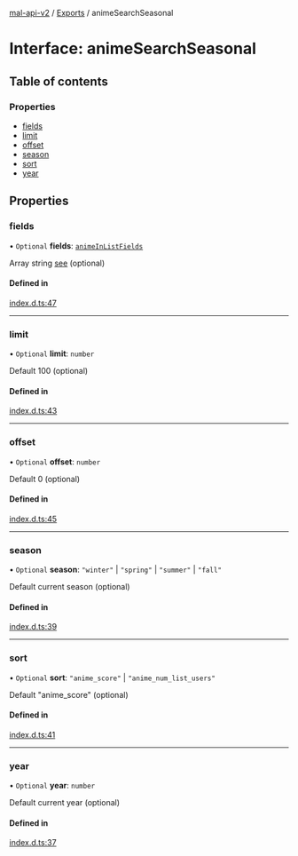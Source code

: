 [mal-api-v2](../../README.md) / [Exports](../modules.md) / animeSearchSeasonal

# Interface: animeSearchSeasonal

## Table of contents

### Properties

-   [fields](animeSearchSeasonal.md#fields)
-   [limit](animeSearchSeasonal.md#limit)
-   [offset](animeSearchSeasonal.md#offset)
-   [season](animeSearchSeasonal.md#season)
-   [sort](animeSearchSeasonal.md#sort)
-   [year](animeSearchSeasonal.md#year)

## Properties

### fields

• `Optional` **fields**: [`animeInListFields`](../modules.md#animeinlistfields)

Array string [see](../modules.md#animeinlistfields) (optional)

#### Defined in

[index.d.ts:47](https://github.com/droidxrx/mal-api-v2/blob/8b67e4b/lib/index.d.ts#L47)

---

### limit

• `Optional` **limit**: `number`

Default 100 (optional)

#### Defined in

[index.d.ts:43](https://github.com/droidxrx/mal-api-v2/blob/8b67e4b/lib/index.d.ts#L43)

---

### offset

• `Optional` **offset**: `number`

Default 0 (optional)

#### Defined in

[index.d.ts:45](https://github.com/droidxrx/mal-api-v2/blob/8b67e4b/lib/index.d.ts#L45)

---

### season

• `Optional` **season**: `"winter"` \| `"spring"` \| `"summer"` \| `"fall"`

Default current season (optional)

#### Defined in

[index.d.ts:39](https://github.com/droidxrx/mal-api-v2/blob/8b67e4b/lib/index.d.ts#L39)

---

### sort

• `Optional` **sort**: `"anime_score"` \| `"anime_num_list_users"`

Default "anime_score" (optional)

#### Defined in

[index.d.ts:41](https://github.com/droidxrx/mal-api-v2/blob/8b67e4b/lib/index.d.ts#L41)

---

### year

• `Optional` **year**: `number`

Default current year (optional)

#### Defined in

[index.d.ts:37](https://github.com/droidxrx/mal-api-v2/blob/8b67e4b/lib/index.d.ts#L37)
